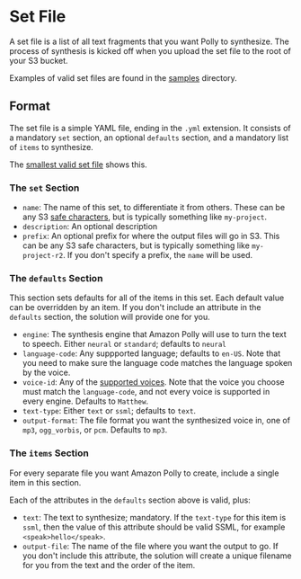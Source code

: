 # Set File

A set file is a list of all text fragments that you want Polly to synthesize.
The process of synthesis is kicked off when you
upload the set file to the root of your S3 bucket.

Examples of valid set files are found in the [samples](samples) directory.

## Format

The set file is a simple YAML file, ending in the `.yml` extension.
It consists of a mandatory `set` section, an optional `defaults` section,
and a mandatory list of `items` to synthesize.

The [smallest valid set file](samples/minimal-set.yml) shows this.

### The `set` Section

- `name`: The name of this set, to differentiate it from others. These can be any
S3 [safe characters](https://docs.aws.amazon.com/AmazonS3/latest/userguide/object-keys.html),
but is typically something like `my-project`.
- `description`: An optional description
- `prefix`: An optional prefix for where the output files will go in S3. This
can be any S3 safe characters, but is typically something like `my-project-r2`.
If you don't specify a prefix, the `name` will be used.

### The `defaults` Section

This section sets defaults for all of the items in this set. Each default
value can be overridden by an item. If you don't include an attribute in the
`defaults` section, the solution will provide one for you.

- `engine`: The synthesis engine that Amazon Polly will use to turn the text
to speech. Either `neural` or `standard`; defaults to `neural`
- `language-code`: Any suppported language; defaults to `en-US`. Note that 
you need to make sure the language code matches the language spoken by the voice.
- `voice-id`: Any of the [supported voices](https://docs.aws.amazon.com/polly/latest/dg/voicelist.html).
Note that the voice you choose must match the `language-code`, and not every
voice is supported in every engine. Defaults to `Matthew`.
- `text-type`: Either `text` or `ssml`; defaults to `text`.
- `output-format`: The file format you want the synthesized voice in, one of
`mp3`, `ogg_vorbis`, or `pcm`. Defaults to `mp3`.

### The `items` Section

For every separate file you want Amazon Polly to create, include a single
item in this section.

Each of the attributes in the `defaults` section above is valid, plus:

- `text`: The text to synthesize; mandatory. If the `text-type` for this item 
is `ssml`, then the value of this attribute should be valid SSML, for example
`<speak>hello</speak>`.
- `output-file`: The name of the file where you want the output to go. If you
don't include this attribute, the solution will create a unique filename for you
from the text and the order of the item.

